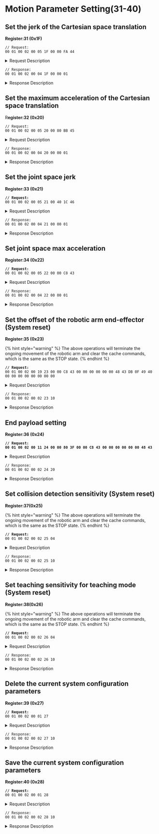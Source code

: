 # Motion Parameter Setting(31-40)

## Set the jerk of the Cartesian space translation

**Register:31 (0x1F)**

```
// Request:
00 01 00 02 00 05 1F 00 00 FA 44 
```

<details>

<summary>Request Description</summary>

```
//00 01    U16, Transaction ID
//00 02    U16, Protocol Identifier
//00 05    U16, Length 
//1F       U8, Register
//00 00 FA 44       fp32, Jerk=2000 mm/s3 
```

</details>

```
// Response:
00 01 00 02 00 04 1F 00 00 01  
```

<details>

<summary>Response Description</summary>

```
//00 01    U16, Transaction ID
//00 02    U16, Protocol Identifier
//00 04    U16, Length 
//1F       U8, Register
//00       U8, State
//00 01    U16, The number of commands in the buffer
```

</details>

## Set the maximum acceleration of the Cartesian space translation

R**egister:32 (0x20)**

```
// Request:
00 01 00 02 00 05 20 00 80 BB 45 
```

<details>

<summary>Request Description</summary>

```
//00 01    U16, Transaction ID
//00 02    U16, Protocol Identifier
//00 05    U16, Length 
//20       U8, Register
//00 80 BB 45       fp32, Maximum acceleration=6000mm/s2
```

</details>

```
// Response:
00 01 00 02 00 04 20 00 00 01  
```

<details>

<summary>Response Description</summary>

```
//00 01    U16, Transaction ID
//00 02    U16, Protocol Identifier
//00 04    U16, Length 
//20       U8, Register
//00       U8, State
//00 01    u16, The number of commands in the buffer
```

</details>

## Set the joint space jerk

**Register:33 (0x21)**

<pre><code><strong>// Request:
</strong>00 01 00 02 00 05 21 00 40 1C 46 
</code></pre>

<details>

<summary>Request Description</summary>

```
//00 01    U16, Transaction ID
//00 02    U16, Protocol Identifier
//00 05    U16, Length 
//21       U8, Register
//00 40 1C 46       fp32, Jerk=10000rad/s3
```

</details>

```
// Response:
00 01 00 02 00 04 21 00 00 01  
```

<details>

<summary>Response Description</summary>

```
//00 01    U16, Transaction ID
//00 02    U16, Protocol Identifier
//00 04    U16, Length 
//21       U8, Register
//00       U8, State
//00 01    u16, The number of commands in the buffer
```

</details>

## Set joint space max acceleration

**Register:34 (0x22)**

<pre><code><strong>// Request:
</strong>00 01 00 02 00 05 22 00 00 C8 43
</code></pre>

<details>

<summary>Request Description</summary>

```
//00 01    U16, Transaction ID
//00 02    U16, Protocol Identifier
//00 05    U16, Length 
//22       U8, Register
//00 00 C8 43       fp32, Jerk=10000rad/s3
```

</details>

```
// Response:
00 01 00 02 00 04 22 00 00 01  
```

<details>

<summary>Response Description</summary>

```
//00 01    U16, Transaction ID
//00 02    U16, Protocol Identifier
//00 04    U16, Length 
//22       U8, Register
//00       U8, State
//00 01    u16, The number of commands in the buffer
```

</details>

## Set the offset of the robotic arm end-effector (System reset)

**Register:35 (0x23)**

{% hint style="warning" %}
The above operations will terminate the ongoing movement of the robotic arm and clear the cache commands, which is the same as the STOP state.
{% endhint %}

<pre data-overflow="wrap"><code><strong>// Request:
</strong>00 01 00 02 00 19 23 00 00 C8 43 00 00 00 00 00 00 48 43 DB 0F 49 40 00 00 00 00 00 00 00 00 
</code></pre>

<details>

<summary>Request Description</summary>

```
//00 01    U16, Transaction ID
//00 02    U16, Protocol Identifier
//00 19    U16, Length 
//23       U8, Register
//00 00 C8 43	FP32, x=400mm
//00 00 00 00	FP32, y=0mm
//00 00 48 43	FP32, z=200mm
//DB 0F 49 40	FP32, roll=π
//00 00 00 00	FP32, pitch=0
//00 00 00 00	FP32, yaw=0
```

</details>

```
// Response:
00 01 00 02 00 02 23 10 
```

<details>

<summary>Response Description</summary>

```
//00 01    U16, Transaction ID
//00 02    U16, Protocol Identifier
//00 02    U16, Length 
//23       U8, Register
//10       U8, State
```

</details>

## End payload setting

**Register:36 (0x24)**

<pre data-overflow="wrap"><code><strong>// Request:
</strong><strong>00 01 00 02 00 11 24 00 00 80 3F 00 00 C8 43 00 00 00 00 00 00 48 43 
</strong></code></pre>

<details>

<summary>Request Description</summary>

```
//00 01    U16, Transaction ID
//00 02    U16, Protocol Identifier
//00 11    U16, Length 
//24       U8, Register
//00 00 80 3F	FP32, Payload=1kg
//00 00 C8 43	FP32, Payload center of mass X=400mm
//00 00 00 00	FP32, Payload center of mass Y=0
//00 00 48 43	FP32, Payload center of mass Z=200mm
```

</details>

```
// Response:
00 01 00 02 00 02 24 20
```

<details>

<summary>Response Description</summary>

```
//00 01    U16, Transaction ID
//00 02    U16, Protocol Identifier
//00 02    U16, Length 
//24       U8, Register
//20       U8, State
```

</details>

## Set collision detection sensitivity (System reset)

**Register:37(0x25)**

{% hint style="warning" %}
The above operations will terminate the ongoing movement of the robotic arm and clear the cache commands, which is the same as the STOP state.
{% endhint %}

<pre><code><strong>// Request:
</strong>00 01 00 02 00 02 25 04 
</code></pre>

<details>

<summary>Request Description</summary>

```
//00 01    U16, Transaction ID
//00 02    U16, Protocol Identifier
//00 02    U16, Length 
//25       U8, Register
//04       U8, Detect sensitivity=4
```

</details>

```
// Response:
00 01 00 02 00 02 25 10
```

<details>

<summary>Response Description</summary>

```
//00 01    U16, Transaction ID
//00 02    U16, Protocol Identifier
//00 02    U16, Length 
//25       U8, Register
//10       U8, State
```

</details>

## Set teaching sensitivity for teaching mode (System reset)

**Register:38(0x26)**

{% hint style="warning" %}
The above operations will terminate the ongoing movement of the robotic arm and clear the cache commands, which is the same as the STOP state.
{% endhint %}

<pre><code><strong>// Request:
</strong>00 01 00 02 00 02 26 04 
</code></pre>

<details>

<summary>Request Description</summary>

```
//00 01    U16, Transaction ID
//00 02    U16, Protocol Identifier
//00 02    U16, Length 
//26       U8, Register
//04       U8, Teach sensitivity=4
```

</details>

```
// Response:
00 01 00 02 00 02 26 10
```

<details>

<summary>Response Description</summary>

```
//00 01    U16, Transaction ID
//00 02    U16, Protocol Identifier
//00 02    U16, Length 
//26       U8, Register
//10       U8, State
```

</details>

## Delete the current system configuration parameters

**Register:39 (0x27)**

<pre><code><strong>// Request:
</strong>00 01 00 02 00 01 27 
</code></pre>

<details>

<summary>Request Description</summary>

```
//00 01    U16, Transaction ID
//00 02    U16, Protocol Identifier
//00 01    U16, Length 
//27       U8, Register
```

</details>

```
// Response:
00 01 00 02 00 02 27 10
```

<details>

<summary>Response Description</summary>

```
//00 01    U16, Transaction ID
//00 02    U16, Protocol Identifier
//00 02    U16, Length 
//27       U8, Register
//10       U8, State
```

</details>

## Save the current system configuration parameters

**Register:40 (0x28)**

<pre><code><strong>// Request:
</strong>00 01 00 02 00 01 28 
</code></pre>

<details>

<summary>Request Description</summary>

```
//00 01    U16, Transaction ID
//00 02    U16, Protocol Identifier
//00 01    U16, Length 
//28       U8, Register
```

</details>

```
// Response:
00 01 00 02 00 02 28 10
```

<details>

<summary>Response Description</summary>

```
//00 01    U16, Transaction ID
//00 02    U16, Protocol Identifier
//00 02    U16, Length 
//28       U8, Register
//10       U8, State
```

</details>
